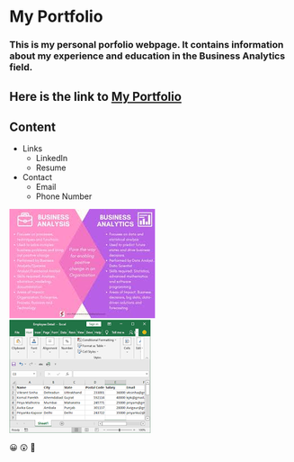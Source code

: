 # My Portfolio
### This is my personal porfolio webpage. It contains information about my experience and education in the Business Analytics field.

## Here is the link to [My Portfolio](masonjames.org)

## Content
- Links
  - LinkedIn
  - Resume
- Contact
  - Email
  - Phone Number

![alt text](images.jpeg)
![alt text](Unknown.png)

:grinning:
:astonished:
:poop:
